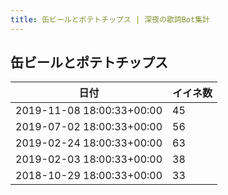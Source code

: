 ```yaml
---
title: 缶ビールとポテトチップス | 深夜の歌詞Bot集計
---
```

## 缶ビールとポテトチップス

|日付|イイネ数|
|-|-|
|2019-11-08 18:00:33+00:00|45|
|2019-07-02 18:00:33+00:00|56|
|2019-02-24 18:00:33+00:00|63|
|2019-02-03 18:00:33+00:00|38|
|2018-10-29 18:00:33+00:00|33|
